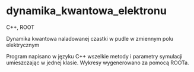# dynamika_kwantowa_elektronu
C++, ROOT

Dynamika kwantowa naladowanej czastki w pudle w zmiennym polu elektrycznym

Program napisano w języku C++ wszelkie metody i parametry symulacji umieszczając w jednej klasie.
Wykresy wygenerowano za pomocą ROOTa.
